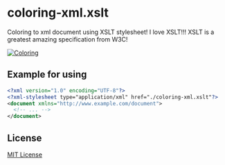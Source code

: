 # coloring-xml.xslt

Coloring to xml document using XSLT stylesheet! I love XSLT!!! XSLT is a greatest amazing specification from W3C!

[![Coloring](http://ec2.images-amazon.com/images/I/51fAXgKtqhL.jpg)](http://www.amazon.co.jp/dp/B005XOK9R2)

## Example for using

```xml
<?xml version="1.0" encoding="UTF-8"?>
<?xml-stylesheet type="application/xml" href="./coloring-xml.xslt"?>
<document xmlns="http://www.example.com/document">
  <!-- ... -->
</document>
```

## License

[MIT License](LICENSE)
